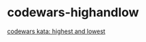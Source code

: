 # codewars-highandlow
[codewars kata: highest and lowest](https://www.codewars.com/trainer/javascript)
